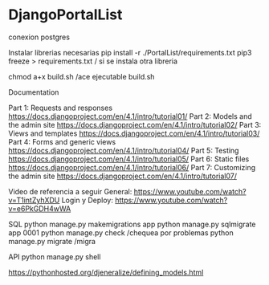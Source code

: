 # DjangoPortalList

conexion postgres

Instalar librerias necesarias
pip install -r ./PortalList/requirements.txt
pip3 freeze > requirements.txt / si se instala otra libreria

chmod a+x build.sh /ace ejecutable build.sh




Documentation

Part 1: Requests and responses https://docs.djangoproject.com/en/4.1/intro/tutorial01/
Part 2: Models and the admin site https://docs.djangoproject.com/en/4.1/intro/tutorial02/
Part 3: Views and templates https://docs.djangoproject.com/en/4.1/intro/tutorial03/
Part 4: Forms and generic views https://docs.djangoproject.com/en/4.1/intro/tutorial04/
Part 5: Testing https://docs.djangoproject.com/en/4.1/intro/tutorial05/
Part 6: Static files https://docs.djangoproject.com/en/4.1/intro/tutorial06/
Part 7: Customizing the admin site https://docs.djangoproject.com/en/4.1/intro/tutorial07/

Video de referencia a seguir
General: https://www.youtube.com/watch?v=T1intZyhXDU
Login y Deploy: https://www.youtube.com/watch?v=e6PkGDH4wWA


SQL
python manage.py makemigrations app
python manage.py sqlmigrate app 0001
python manage.py check /chequea por problemas
python manage.py migrate /migra

API
python manage.py shell


https://pythonhosted.org/djeneralize/defining_models.html

